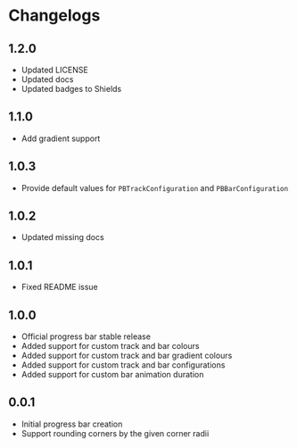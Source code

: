 # Changelogs

## 1.2.0

- Updated LICENSE
- Updated docs
- Updated badges to Shields

## 1.1.0

- Add gradient support

## 1.0.3

- Provide default values for `PBTrackConfiguration` and `PBBarConfiguration`

## 1.0.2

- Updated missing docs

## 1.0.1

- Fixed README issue

## 1.0.0

- Official progress bar stable release
- Added support for custom track and bar colours
- Added support for custom track and bar gradient colours
- Added support for custom track and bar configurations
- Added support for custom bar animation duration

## 0.0.1

- Initial progress bar creation
- Support rounding corners by the given corner radii
